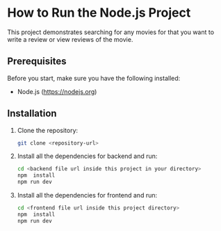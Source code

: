# How to Run the Node.js Project

This project demonstrates searching for any movies for that you want to write a review or view reviews of the movie.

## Prerequisites

Before you start, make sure you have the following installed:

- Node.js (https://nodejs.org)
  
## Installation

1. Clone the repository:
   ```bash
   git clone <repository-url>

2. Install all the dependencies for backend and run:
   ```bash
   cd <backend file url inside this project in your directory>
   npm  install
   npm run dev

3. Install all the dependencies for frontend and run:
   ```bash
   cd <frontend file url inside this project directory>
   npm  install
   npm run dev


